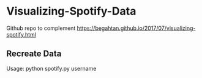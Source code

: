 # Visualizing-Spotify-Data
Github repo to complement https://begahtan.github.io/2017/07/visualizing-spotify.html
<br>
## Recreate Data
Usage: python spotify.py username
